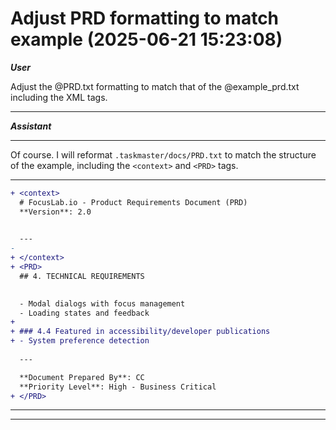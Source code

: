 <!-- Generated by SpecStory -->

# Adjust PRD formatting to match example (2025-06-21 15:23:08)

_**User**_

Adjust the @PRD.txt formatting to match that of the @example_prd.txt including the XML tags.

---

_**Assistant**_



---

Of course. I will reformat `.taskmaster/docs/PRD.txt` to match the structure of the example, including the `<context>` and `<PRD>` tags.

---

```diff
+ <context>
  # FocusLab.io - Product Requirements Document (PRD)
  **Version**: 2.0
```

```diff
  
  ---
- 
+ </context>
+ <PRD>
  ## 4. TECHNICAL REQUIREMENTS
  
```

```diff
  - Modal dialogs with focus management
  - Loading states and feedback
+ 
+ ### 4.4 Featured in accessibility/developer publications
+ - System preference detection
  
  ---
```

```diff
  **Document Prepared By**: CC
  **Priority Level**: High - Business Critical
+ </PRD>
```

---



---

